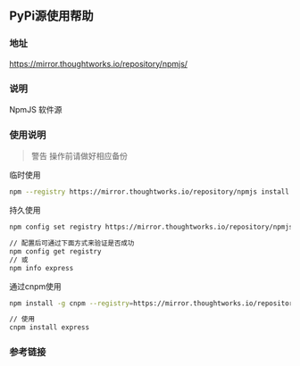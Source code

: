 ## PyPi源使用帮助


### 地址

https://mirror.thoughtworks.io/repository/npmjs/

### 说明

NpmJS 软件源

### 使用说明

> 警告 操作前请做好相应备份

临时使用
```bash
npm --registry https://mirror.thoughtworks.io/repository/npmjs install express
```

持久使用
```bash
npm config set registry https://mirror.thoughtworks.io/repository/npmjs

// 配置后可通过下面方式来验证是否成功
npm config get registry
// 或
npm info express
```

通过cnpm使用
```bash
npm install -g cnpm --registry=https://mirror.thoughtworks.io/repository/npmjs

// 使用
cnpm install express
```

### 参考链接
